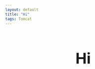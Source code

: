 ```yaml
---
layout: default
title: "Hi"
tags: Tomcat
---
```


<p style="text-align: center;">&nbsp;</p>
<p style="text-align: center;">&nbsp;</p>
<p style="text-align: center;"><span style="font-size: 36pt;"><strong>Hi</strong></span></p>
